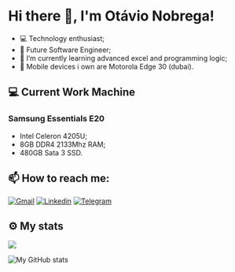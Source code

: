 # Hi there 👋, I'm Otávio Nobrega!

- 💻 Technology enthusiast;
- 🔭 Future Software Engineer;
- 🌱 I’m currently learning advanced excel and programming logic;
- 📱 Mobile devices i own are Motorola Edge 30 (dubai).

## 💻 Current Work Machine
### Samsung Essentials E20
- Intel Celeron 4205U;
- 8GB DDR4 2133Mhz RAM;
- 480GB Sata 3 SSD.

## 📫 How to reach me:
[![Gmail](https://img.shields.io/badge/Gmail-D14836?style=for-the-badge&logo=gmail&logoColor=FFFFFF&label=)](mailto:otavio.nobregadas@gmail.com)
[![Linkedin](https://img.shields.io/badge/linkedin-%231E77B5.svg?&style=for-the-badge&logo=linkedin&logoColor=FFFFFF&label=)](https://linkedin.com/in/otávio-nobrega-800b85293/)
[![Telegram](https://img.shields.io/badge/Telegram-2CA5E0.svg?style=for-the-badge&logo=telegram&logoColor=FFFFFF&label=)](https://t.me/nobregaX)

## ⚙️ My stats
<img src="https://komarev.com/ghpvc/?username=nobregaX">

![My GitHub stats](https://github-readme-stats-eight-theta.vercel.app/api?username=nobregaX&show_icons=true&include_all_commits=true&count_private=true&theme=midnight-purple)
